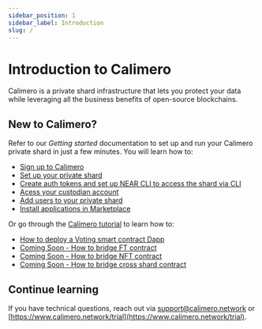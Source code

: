 ```yaml
---
sidebar_position: 1
sidebar_label: Introduction
slug: /
---
```



# Introduction to Calimero 

Calimero is a private shard infrastructure that lets you protect your data while leveraging all the business benefits of open-source blockchains. 

## New to Calimero?

Refer to our _Getting started_ documentation to set up and run your Calimero private shard in just a few minutes. You will learn how to:

- [Sign up to Calimero](/docs/getting_started/signup.md)
- [Set up your private shard](/docs/getting_started/running_a_shard.md)
- [Create auth tokens and set up NEAR CLI to access the shard via CLI](/docs/getting_started/generate_token.md)
- [Acess your custodian account](/docs/getting_started/access_account.md)
- [Add users to your private shard](/docs/getting_started/users.md)
- [Install applications in Marketplace](/docs/getting_started/market_place.md)


Or go through the [Calimero tutorial](/) to learn how to:

- [How to deploy a Voting smart contract Dapp](/docs/tutorials/from_cli.md)
- [Coming Soon - How to bridge FT contract](/)
- [Coming Soon - How to bridge NFT contract](/)
- [Coming Soon - How to bridge cross shard contract](/)

## Continue learning

If you have technical questions, reach out via [support@calimero.network](mailto:support@calimero.network) or [https://www.calimero.network/trial](https://www.calimero.network/trial).
